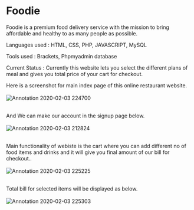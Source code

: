 # Foodie
Foodie is a premium food delivery service with the mission to bring affordable and healthy to as many people as possible.

Languages used : HTML, CSS, PHP, JAVASCRIPT, MySQL

Tools used : Brackets, Phpmyadmin database

Current Status : Currently this website lets you select the different plans of meal and gives you total price of your cart for checkout.

Here is a screenshot for main index page of this online restaurant website.
<br />
<br />
![Annotation 2020-02-03 224700](https://user-images.githubusercontent.com/35401920/73675335-38520100-46d8-11ea-9f71-9281d03946c3.jpg)
<br />
<br />

And We can make our account in the signup page below.
<br />
<br />
![Annotation 2020-02-03 212824](https://user-images.githubusercontent.com/35401920/73675364-443dc300-46d8-11ea-83e1-1906631b6505.jpg)
<br />
<br />

Main functionality of webiste is the cart where you can add different no of food items and drinks and it will give you final amount of our bill for checkout..
<br />
<br />
![Annotation 2020-02-03 225225](https://user-images.githubusercontent.com/35401920/73675345-3ee07880-46d8-11ea-8e5f-a48cf7bcbe4f.jpg)
<br />
<br />

Total bill for selected items will be displayed as below.
<br />
<br />
![Annotation 2020-02-03 225303](https://user-images.githubusercontent.com/35401920/73675348-4011a580-46d8-11ea-8eb4-8cdedc7b3f00.jpg)
<br />
<br />
